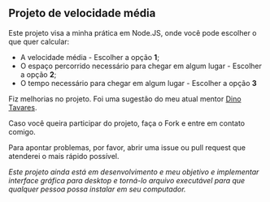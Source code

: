 ## Projeto de velocidade média

Este projeto visa a minha prática em Node.JS, onde você pode escolher o que quer calcular:
- A velocidade média - Escolher a opção **1**;
- O espaço percorrido necessário para chegar em algum lugar - Escolher a opção **2**;
- O tempo necessário para chegar em algum lugar - Escolher a opção **3**

Fiz melhorias no projeto. Foi uma sugestão do meu atual mentor [Dino Tavares](https://github.com/din00tavares-facily).

Caso você queira participar do projeto, faça o Fork e entre em contato comigo.

Para apontar problemas, por favor, abrir uma issue ou pull request que atenderei o mais rápido possível.

*Este projeto ainda está em desenvolvimento e meu objetivo e implementar interface gráfica para desktop e torná-lo arquivo executável para que qualquer pessoa possa instalar em seu computador.*